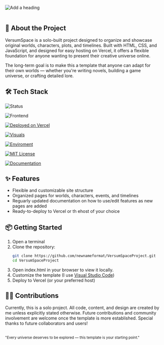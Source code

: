
![Add a heading](https://github.com/user-attachments/assets/c6bf0c6c-49c3-41af-a949-350dd1998ef9)
<br>
<br>

## 🌌 About the Project
VersumSpace is a solo-built project designed to organize and showcase original worlds, characters, plots, and timelines.
Built with HTML, CSS, and JavaScript, and designed for easy hosting on Vercel, it offers a flexible foundation for anyone wanting to present their creative universe online.

The long-term goal is to make this a template that anyone can adapt for their own worlds — whether you're writing novels, building a game universe, or crafting detailed lore.


## 🛠 Tech Stack
![Status](https://img.shields.io/badge/Status-in%20development-yellow)

![Frontend](https://img.shields.io/badge/Frontend-HTML%2FCSS%2FJS-orange)

[![Deployed on Vercel](https://img.shields.io/badge/Deployed%20on-Vercel-black)](https://vercel.com/) 

[![Visuals](https://img.shields.io/badge/Visuals-Niji%20Journey-purple)](https://nijijourney.com/home)

[![Enviroment](https://img.shields.io/badge/Enviroment-Visual%20Studio%20Code-blue)](https://code.visualstudio.com/)

[![MIT License](https://img.shields.io/badge/License-MIT-green.svg)](LICENSE)

[![Documentation](https://img.shields.io/badge/Styling-Documentation-white)](https://docs.google.com/document/d/1yWjeHMnIq3vqlBlW7Y6uTq5tvBK0WAWldx5F7AHcDe4/edit?usp=sharing)


## ✨ Features
- Flexible and customizable site structure
- Organized pages for worlds, characters, events, and timelines
- Reguarly updated documentation on how to use/edit features as new pages are added
- Ready-to-deploy to Vercel or th ehost of your choice


## 📦 Getting Started
1. Open a terminal
2. Clone the repository:
   ```bash
   git clone https://github.com/newnameformat/VersumSpaceProject.git
   cd VersumSpaceProject
   ```
3. Open index.html in your browser to view it locally.
4. Customize the template (I use [Visual Studio Code](https://code.visualstudio.com/))
5. Deploy to Vercel (or your preferred host)


## 🧑‍💻 Contributions
Currently, this is a solo project.
All code, content, and design are created by me unless explicitly stated otherwise.
Future contributions and community involvement are welcome once the template is more established.
Special thanks to future collaborators and users!
<br>
<br>

<sub>"Every universe deserves to be explored — this template is your starting point."</sub>
